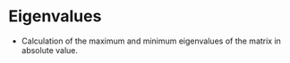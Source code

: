# Eigenvalues
* Calculation of the maximum and minimum eigenvalues of the matrix in absolute value.

